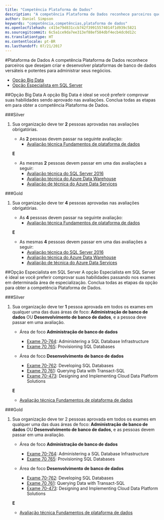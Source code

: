 ```yaml
---
title: "Competência Plataforma de Dados"
description: "A competência Plataforma de Dados reconhece parceiros que desejam criar e desenvolver plataformas de banco de dados versáteis e potentes para administrar seus negócios."
author: Daniel Simpson
keywords: "competência,competências,plataforma de dados"
ms.openlocfilehash: c415e79d831ccb742f39915574014f1d939c5821
ms.sourcegitcommit: 6c5a1ce9da7ee313ef88ef584dbf4ecb4dc0d12c
ms.translationtype: HT
ms.contentlocale: pt-BR
ms.lasthandoff: 07/21/2017
---
```

#<a name="data-platform"></a>Plataforma de Dados
A competência Plataforma de Dados reconhece parceiros que desejam criar e desenvolver plataformas de banco de dados versáteis e potentes para administrar seus negócios.

- [Opção Big Data](#big-data-option) 
- [Opção Especialista em SQL Server](#sql-server-specialist-option)

##<a name="big-data-option"></a>Opção Big Data
A opção Big Data é ideal se você preferir comprovar suas habilidades sendo aprovado nas avaliações. Conclua todas as etapas em para obter a competência Plataforma de Dados.

###<a name="silver"></a>Silver
1. Sua organização deve ter **2** pessoas aprovadas nas avaliações obrigatórias.

    - As **2** pessoas devem passar na seguinte avaliação:
        - [Avaliação técnica Fundamentos de plataforma de dados](https://partneruniversity.microsoft.com/?whr=uri:MicrosoftAccount&courseId=14354&scoId=nNGssUygB_8504778676)

    **E**

    - As mesmas **2** pessoas devem passar em uma das avaliações a seguir:
        - [Avaliação técnica do SQL Server 2016](https://partneruniversity.microsoft.com/?whr=uri:MicrosoftAccount&courseId=14355&scoId=nzHk0hygB_7404778676)
        - [Avaliação técnica do Azure Data Warehouse](https://partneruniversity.microsoft.com/?whr=uri:MicrosoftAccount&courseId=17491&scoId=1yUZ01TnD_1606265419)
        - [Avaliação de técnica do Azure Data Services](https://partneruniversity.microsoft.com/?whr=uri:MicrosoftAccount&courseId=17490&scoId=2h3AfWTnD_4706265419)

###<a name="gold"></a>Gold
1. Sua organização deve ter **4** pessoas aprovadas nas avaliações obrigatórias.

    - As **4** pessoas devem passar na seguinte avaliação:
        - [Avaliação técnica Fundamentos de plataforma de dados](https://partneruniversity.microsoft.com/?whr=uri:MicrosoftAccount&courseId=14354&scoId=nNGssUygB_8504778676)

    **E**

    - As mesmas **4** pessoas devem passar em uma das avaliações a seguir:
        - [Avaliação técnica do SQL Server 2016](https://partneruniversity.microsoft.com/?whr=uri:MicrosoftAccount&courseId=14355&scoId=nzHk0hygB_7404778676)
        - [Avaliação técnica do Azure Data Warehouse](https://partneruniversity.microsoft.com/?whr=uri:MicrosoftAccount&courseId=17491&scoId=1yUZ01TnD_1606265419)
        - [Avaliação de técnica do Azure Data Services](https://partneruniversity.microsoft.com/?whr=uri:MicrosoftAccount&courseId=17490&scoId=2h3AfWTnD_4706265419)

##<a name="sql-server-specialist-option"></a>Opção Especialista em SQL Server
A opção Especialista em SQL Server é ideal se você preferir comprovar suas habilidades passando nos exames em determinada área de especialização. Conclua todas as etapas da opção para obter a competência Plataforma de Dados.

###<a name="silver"></a>Silver
1. Sua organização deve ter **1** pessoa aprovada em todos os exames em qualquer uma das duas áreas de foco: **Administração de banco de dados** OU **Desenvolvimento de banco de dados**, e a pessoa deve passar em uma avaliação.

    - Área de foco **Administração de banco de dados**
        - [Exame 70-764](https://www.microsoft.com/en-us/learning/exam-70-764.aspx): Administering a SQL Database Infrastructure 
        - [Exame 70 765](https://www.microsoft.com/en-us/learning/exam-70-765.aspx): Provisioning SQL Databases

    - Área de foco **Desenvolvimento de banco de dados**
        - [Exame 70-762](https://www.microsoft.com/en-us/learning/exam-70-762.aspx): Developing SQL Databases
        - [Exame 70 761](https://www.microsoft.com/en-us/learning/exam-70-761.aspx): Querying Data with Transact-SQL
        - [Exame 70-473](https://www.microsoft.com/en-us/learning/exam-70-473.aspx): Designing and Implementing Cloud Data Platform Solutions

    **E**

    - [Avaliação técnica Fundamentos de plataforma de dados](https://partneruniversity.microsoft.com/?whr=uri:MicrosoftAccount&courseId=14354&scoId=nNGssUygB_8504778676)

###<a name="gold"></a>Gold
1. Sua organização deve ter 2 pessoas aprovada em todos os exames em qualquer uma das duas áreas de foco: **Administração de banco de dados** OU **Desenvolvimento de banco de dados**, e as pessoas devem passar em uma avaliação.

    - Área de foco **Administração de banco de dados**
        - [Exame 70-764](https://www.microsoft.com/en-us/learning/exam-70-764.aspx): Administering a SQL Database Infrastructure 
        - [Exame 70 765](https://www.microsoft.com/en-us/learning/exam-70-765.aspx): Provisioning SQL Databases

    - Área de foco **Desenvolvimento de banco de dados**
        - [Exame 70-762](https://www.microsoft.com/en-us/learning/exam-70-762.aspx): Developing SQL Databases
        - [Exame 70 761](https://www.microsoft.com/en-us/learning/exam-70-761.aspx): Querying Data with Transact-SQL
        - [Exame 70-473](https://www.microsoft.com/en-us/learning/exam-70-473.aspx): Designing and Implementing Cloud Data Platform Solutions

    **E**

    - [Avaliação técnica Fundamentos de plataforma de dados](https://partneruniversity.microsoft.com/?whr=uri:MicrosoftAccount&courseId=14354&scoId=nNGssUygB_8504778676)



